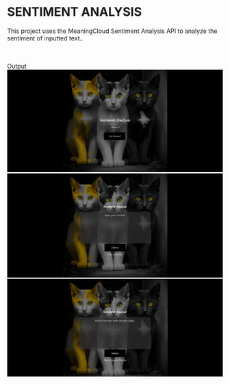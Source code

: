 # SENTIMENT ANALYSIS
This project uses the MeaningCloud Sentiment Analysis API to analyze the sentiment of inputted text..

<br/><br/>
Output <br/>
![Output](./output/output1.png)
![Output](./output/output2.png)
![Output](./output/output3.png)

